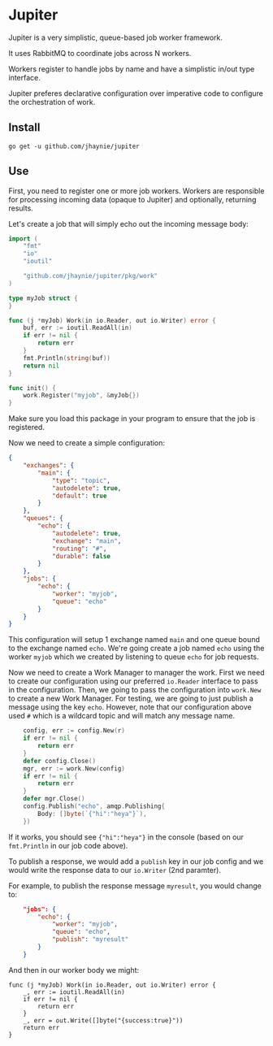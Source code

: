 # Jupiter

Jupiter is a very simplistic, queue-based job worker framework.

It uses RabbitMQ to coordinate jobs across N workers.

Workers register to handle jobs by name and have a simplistic in/out type interface.

Jupiter preferes declarative configuration over imperative code to configure the orchestration of work.

## Install

```shell
go get -u github.com/jhaynie/jupiter
```

## Use

First, you need to register one or more job workers.  Workers are responsible for processing incoming data (opaque to Jupiter) and optionally, returning results.

Let's create a job that will simply echo out the incoming message body:

```go
import (
	"fmt"
	"io"
	"ioutil"

	"github.com/jhaynie/jupiter/pkg/work"
)

type myJob struct {
}

func (j *myJob) Work(in io.Reader, out io.Writer) error {
	buf, err := ioutil.ReadAll(in)
	if err != nil {
		return err
	}
	fmt.Println(string(buf))
	return nil
}

func init() {
	work.Register("myjob", &myJob{})
}
```

Make sure you load this package in your program to ensure that the job is registered.

Now we need to create a simple configuration:

```json
{
	"exchanges": {
		"main": {
			"type": "topic",
			"autodelete": true,
			"default": true
		}
	},
	"queues": {
		"echo": {
			"autodelete": true,
			"exchange": "main",
			"routing": "#",
			"durable": false
		}
	},
	"jobs": {
		"echo": {
			"worker": "myjob",
			"queue": "echo"
		}
	}
}
```

This configuration will setup 1 exchange named `main` and one queue bound to the exchange named `echo`.  We're going create a job named `echo` using the worker `myjob` which we created by listening to queue `echo` for job requests.

Now we need to create a Work Manager to manager the work.  First we need to create our configuration using our preferred `io.Reader` interface to pass in the configuration.  Then, we going to pass the configuration into `work.New` to create a new Work Manager.  For testing, we are going to just publish a message using the key `echo`. However, note that our configuration above used `#` which is a wildcard topic and will match any message name.

```go
	config, err := config.New(r)
	if err != nil {
		return err
	}
	defer config.Close()
	mgr, err := work.New(config)
	if err != nil {
		return err
	}
	defer mgr.Close()
	config.Publish("echo", amqp.Publishing{
		Body: []byte(`{"hi":"heya"}`),
	})
```

If it works, you should see `{"hi":"heya"}` in the console (based on our `fmt.Println` in our job code above).

To publish a response, we would add a `publish` key in our job config and we would write the response data to our `io.Writer` (2nd paramter).

For example, to publish the response message `myresult`, you would change to:

```json
	"jobs": {
		"echo": {
			"worker": "myjob",
			"queue": "echo",
			"publish": "myresult"
		}
	}
```

And then in our worker body we might:

```golang
func (j *myJob) Work(in io.Reader, out io.Writer) error {
	_, err := ioutil.ReadAll(in)
	if err != nil {
		return err
	}
	_, err = out.Write([]byte("{success:true}"))
	return err
}
```

